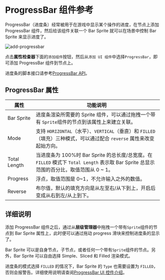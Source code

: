 # ProgressBar 组件参考

ProgressBar（进度条）经常被用于在游戏中显示某个操作的进度，在节点上添加 ProgressBar 组件，然后给该组件关联一个
Bar Sprite 就可以在场景中控制 Bar Sprite 来显示进度了。

![add-progressbar](./progress/add-progressbar.png)

点击**属性检查器**下面的`添加组件`按钮，然后从`添加 UI 组件`中选择`ProgressBar`，即可添加 ProgressBar 组件到节点上。

进度条的脚本接口请参考[ProgressBar API](../api/classes/ProgressBar.html)。

## ProgressBar 属性

| 属性 |   功能说明
| -------------- | ----------- |
| Bar Sprite | 进度条渲染所需要的 Sprite 组件，可以通过拖拽一个带有 `Sprite`组件的节点到该属性上来建立关联。
| Mode | 支持 `HORIZONTAL`（水平）、`VERTICAL`（垂直）和 `FILLED`（填充）三种模式，可以通过配合 `reverse` 属性来改变起始方向。
| Total Length | 当进度条为 100%时 Bar Sprite 的总长度/总宽度。在 `FILLED` 模式下 `Total Length` 表示取 Bar Sprite 总显示范围的百分比，取值范围从 0 ~ 1。
|Progress | 浮点，取值范围是 0~1，不允许输入之外的数值。
|Reverse | 布尔值，默认的填充方向是从左至右/从下到上，开启后变成从右到左/从上到下。

## 详细说明

添加 ProgressBar 组件之后，通过从**层级管理器**中拖拽一个带有`Sprite`组件的节点到 Bar Sprite 属性上，此时便可以通过拖动 progress 滑块来控制进度条的显示了。

Bar Sprite 可以是自身节点，子节点，或者任何一个带有`Sprite`组件的节点。另外，Bar Sprite 可以自由选择 Simple、Sliced 和 Filled 渲染模式。

进度条的模式选择 `FILLED` 的情况下，Bar Sprite 的 `Type` 也需要设置为 `FILLED`，否则会报警告。详细使用说明请查阅[ProgressBar UI 控件介绍](../ui/ui-components.md#progressbar-)。
